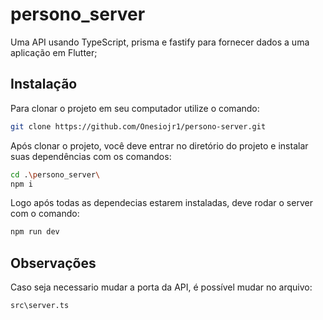 # persono_server

Uma API usando TypeScript, prisma e fastify para fornecer dados a uma aplicação em Flutter;

## Instalação

Para clonar o projeto em seu computador utilize o comando:
```sh
git clone https://github.com/Onesiojr1/persono-server.git
```

Após clonar o projeto, você deve entrar no diretório do projeto e instalar suas dependências com os comandos:
```sh
cd .\persono_server\
npm i
```

Logo após todas as dependecias estarem instaladas, deve rodar o server com o comando: 
```sh
npm run dev
```

## Observações
Caso seja necessario mudar a porta da API, é possível mudar no arquivo:
```sh
src\server.ts
```
